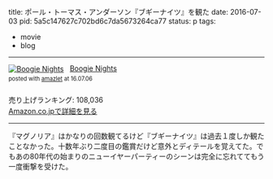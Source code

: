 title: ポール・トーマス・アンダーソン『ブギーナイツ』を観た
date: 2016-07-03
pid: 5a5c147627c702bd6c7da5673264ca77
status: p
tags:
- movie
- blog
---

<div class="amazlet-box" style="margin-bottom:0px;"><div class="amazlet-image" style="float:left;margin:0px 12px 1px 0px;"><a href="http://www.amazon.co.jp/exec/obidos/ASIN/B0037TVOHY/dotimpact-22/ref=nosim/" name="amazletlink" target="_blank"><img src="http://ecx.images-amazon.com/images/I/51ehBaHGJUL._SL160_.jpg" alt="Boogie Nights" style="border: none;" /></a></div><div class="amazlet-info" style="line-height:120%; margin-bottom: 10px"><div class="amazlet-name" style="margin-bottom:10px;line-height:120%"><a href="http://www.amazon.co.jp/exec/obidos/ASIN/B0037TVOHY/dotimpact-22/ref=nosim/" name="amazletlink" target="_blank">Boogie Nights</a><div class="amazlet-powered-date" style="font-size:80%;margin-top:5px;line-height:120%">posted with <a href="http://www.amazlet.com/" title="amazlet" target="_blank">amazlet</a> at 16.07.06</div></div><div class="amazlet-detail"> <br />売り上げランキング: 108,036<br /></div><div class="amazlet-sub-info" style="float: left;"><div class="amazlet-link" style="margin-top: 5px"><a href="http://www.amazon.co.jp/exec/obidos/ASIN/B0037TVOHY/dotimpact-22/ref=nosim/" name="amazletlink" target="_blank">Amazon.co.jpで詳細を見る</a></div></div></div><div class="amazlet-footer" style="clear: left"></div></div>

---- 

『マグノリア』はかなりの回数観てるけど『ブギーナイツ』は過去１度しか観たことなかった。十数年ぶり二度目の鑑賞だけど意外とディテールを覚えてた。でもあの80年代の始まりのニューイヤーパーティーのシーンは完全に忘れててもう一度衝撃を受けた。